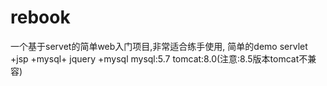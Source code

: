 # rebook
一个基于servet的简单web入门项目,非常适合练手使用,
   简单的demo servlet +jsp +mysql+ jquery +mysql 
      mysql:5.7
      tomcat:8.0(注意:8.5版本tomcat不兼容)
      
